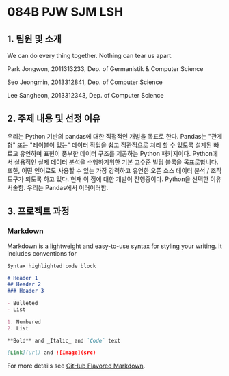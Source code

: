 # 084B PJW SJM LSH

## 1. 팀원 및 소개

We can do every thing together. Nothing can tear us apart.

Park Jongwon, 2011313233, Dep. of Germanistik & Computer Science

Seo Jeongmin, 2013312841, Dep. of Computer Science

Lee Sangheon, 2013312343, Dep. of Computer Science

## 2. 주제 내용 및 선정 이유

우리는 Python 기반의 pandas에 대한 직접적인 개발을 목표로 한다. Pandas는 "관계형" 또는 "레이블이 있는" 데이터 작업을 쉽고 직관적으로 처리 할 수 있도록 설계된 빠르고 유연하며 표현이 풍부한 데이터 구조를 제공하는 Python 패키지이다. Python에서 실용적인 실제 데이터 분석을 수행하기위한 기본 고수준 빌딩 블록을 목표로합니다. 또한, 어떤 언어로도 사용할 수 있는 가장 강력하고 유연한 오픈 소스 데이터 분석 / 조작 도구가 되도록 하고 있다. 현재 이 점에 대한 개발이 진행중이다. Python을 선택한 이유 서술함. 우리는 Pandas에서 이러이러함.

## 3. 프로젝트 과정

### Markdown

Markdown is a lightweight and easy-to-use syntax for styling your writing. It includes conventions for

```markdown
Syntax highlighted code block

# Header 1
## Header 2
### Header 3

- Bulleted
- List

1. Numbered
2. List

**Bold** and _Italic_ and `Code` text

[Link](url) and ![Image](src)
```

For more details see [GitHub Flavored Markdown](https://guides.github.com/features/mastering-markdown/).


